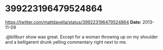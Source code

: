 # 399223196479524864
https://twitter.com/mattdavella/status/399223196479524864
**Date:** 2013-11-09

.@billburr show was great. Except for a woman throwing up on my shoulder and a belligerent drunk yelling commentary right next to me.
